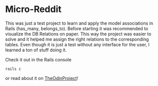 # Micro-Reddit

This was just a test project to learn and apply the model associations in Rails (has_many, belongs_to).
Before starting it was recommended to visualize the DB Relations on paper. This way the project was easier to solve and it helped me assign the right relations to the corresponding tables.
Even though it is just a test without any interface for the user, I learned a ton of stuff doing it.

Check it out in the Rails console
```
rails c 
```
or read about it on [TheOdinProject](https://www.theodinproject.com/courses/ruby-on-rails/lessons/building-with-active-record-ruby-on-rails)!
